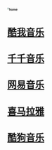 # <img src="https://dss3.bdstatic.com/70cFv8Sh_Q1YnxGkpoWK1HF6hhy/it/u=34955087,2803677922&amp;fm=26&amp;gp=0.jpg" alt="home" title="百度logo" style="zoom:25%;" />

## [酷我音乐](http://kwmiosjump.kuwo.cn/)

## [千千音乐](http://music.taihe.com/)

## [网易音乐](https://music.163.com/)

## [喜马拉雅](https://www.ximalaya.com/yinyue/)

## [酷狗音乐](https://www.kugou.com/)

